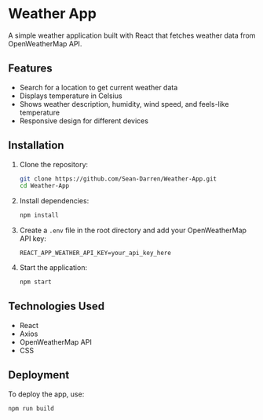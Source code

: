 # Weather App

A simple weather application built with React that fetches weather data from OpenWeatherMap API.

## Features
- Search for a location to get current weather data
- Displays temperature in Celsius
- Shows weather description, humidity, wind speed, and feels-like temperature
- Responsive design for different devices

## Installation

1. Clone the repository:
   ```bash
   git clone https://github.com/Sean-Darren/Weather-App.git
   cd Weather-App
   ```
2. Install dependencies:
   ```bash
   npm install
   ```
3. Create a `.env` file in the root directory and add your OpenWeatherMap API key:
   ```plaintext
   REACT_APP_WEATHER_API_KEY=your_api_key_here
   ```
4. Start the application:
   ```bash
   npm start
   ```


## Technologies Used
- React
- Axios
- OpenWeatherMap API
- CSS

## Deployment
To deploy the app, use:
```bash
npm run build
```

